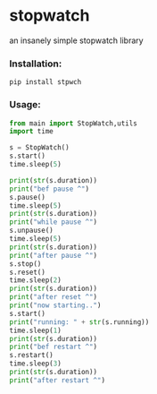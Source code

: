 # stopwatch
an insanely simple stopwatch library

### Installation:
`pip install stpwch`

### Usage:
```python
from main import StopWatch,utils
import time

s = StopWatch()
s.start()
time.sleep(5)

print(str(s.duration))
print("bef pause ^")
s.pause()
time.sleep(5)
print(str(s.duration))
print("while pause ^")
s.unpause()
time.sleep(5)
print(str(s.duration))
print("after pause ^")
s.stop()
s.reset()
time.sleep(2)
print(str(s.duration))
print("after reset ^")
print("now starting..")
s.start()
print("running: " + str(s.running))
time.sleep(1)
print(str(s.duration))
print("bef restart ^")
s.restart()
time.sleep(3)
print(str(s.duration))
print("after restart ^")








